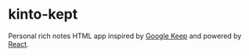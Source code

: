 # kinto-kept

Personal rich notes HTML app inspired by [Google Keep](https://keep.google.com/)
and powered by [React](http://facebook.github.io/react/).
